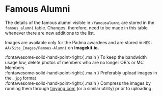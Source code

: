# Famous Alumni

The details of the famous alumni visible in `/famousalumni` are stored in the `famous_alumni` table. Changes, therefore, need to be made in this table whenever there are new additions to the list.

Images are available only for the Padma awardees and are stored in `MES-AA/Site_Images/Famous-Alumni` on **Imagekit.io**.

:fontawesome-solid-hand-point-right:{ .main } To keep the bandwidth usage low, delete photos of members who are no longer OB's or MC Members<br />
:fontawesome-solid-hand-point-right:{ .main } Preferably upload images in the `.jpg` format<br />
:fontawesome-solid-hand-point-right:{ .main } Compress the images by running them through [tinypng.com](https://tinypng.com/) (or a similar utility) prior to uploading
